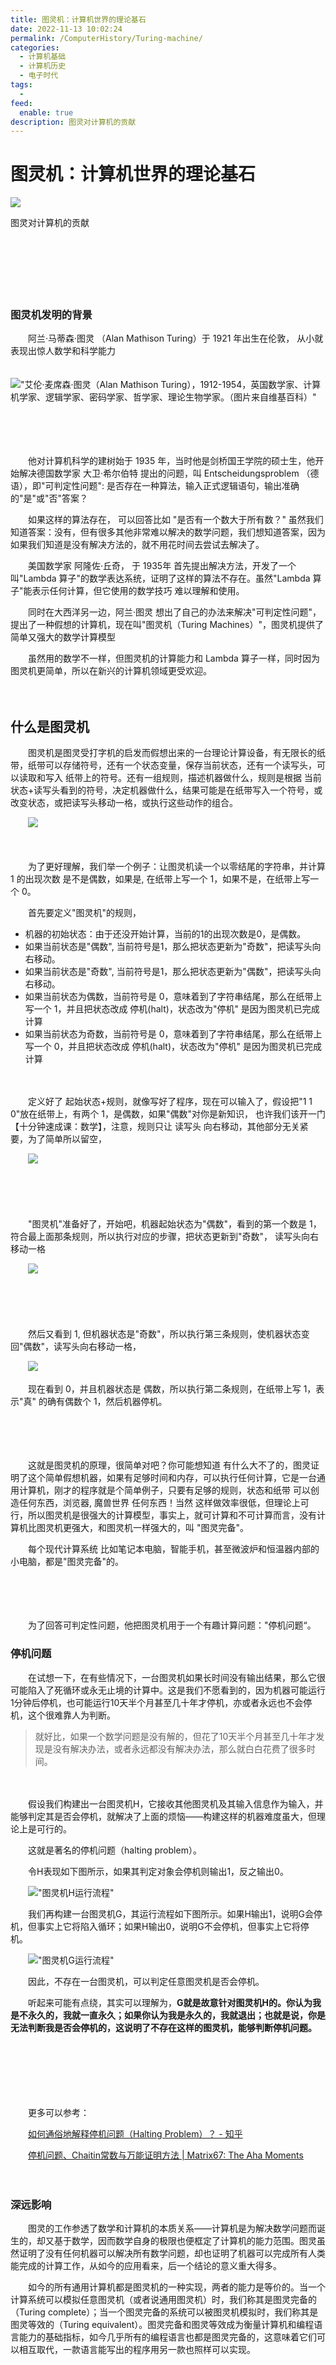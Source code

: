 ```yaml
---
title: 图灵机：计算机世界的理论基石
date: 2022-11-13 10:02:24
permalink: /ComputerHistory/Turing-machine/
categories:
  - 计算机基础
  - 计算机历史
  - 电子时代
tags:
  - 
feed:
  enable: true
description: 图灵对计算机的贡献
---
```

# 图灵机：计算机世界的理论基石

![](https://image.peterjxl.com/blog/77.jpg)

图灵对计算机的贡献

<!-- more -->　　‍

　　‍

　　‍

### 图灵机发明的背景

　　阿兰·马蒂森·图灵 （Alan Mathison Turing）于 1921 年出生在伦敦， 从小就表现出惊人数学和科学能力

　　!["艾伦·麦席森·图灵（Alan Mathison Turing），1912-1954，英国数学家、计算机学家、逻辑学家、密码学家、哲学家、理论生物学家。（图片来自维基百科）"](https://image.peterjxl.com/blog/v2-a8bcf8c3c17b58eb83b48838b8a9f361_b-20220327202412-ksckgrm.jpg)

　　‍

　　‍

　　他对计算机科学的建树始于 1935 年，当时他是剑桥国王学院的硕士生，他开始解决德国数学家 大卫·希尔伯特 提出的问题，叫 Entscheidungsproblem （德语），即"可判定性问题":  是否存在一种算法，输入正式逻辑语句，输出准确的"是"或"否"答案？

　　如果这样的算法存在， 可以回答比如 "是否有一个数大于所有数？"  虽然我们知道答案：没有，但有很多其他非常难以解决的数学问题，我们想知道答案，因为如果我们知道是没有解决方法的，就不用花时间去尝试去解决了。

　　美国数学家 阿隆佐·丘奇， 于 1935年 首先提出解决方法，开发了一个叫"Lambda 算子"的数学表达系统，证明了这样的算法不存在。虽然"Lambda 算子"能表示任何计算，但它使用的数学技巧 难以理解和使用。

　　同时在大西洋另一边，阿兰·图灵 想出了自己的办法来解决"可判定性问题"，提出了一种假想的计算机，现在叫"图灵机（Turing Machines）"，图灵机提供了简单又强大的数学计算模型

　　虽然用的数学不一样，但图灵机的计算能力和 Lambda 算子一样，同时因为图灵机更简单，所以在新兴的计算机领域更受欢迎。

　　‍

## 什么是图灵机

　　图灵机是图灵受打字机的启发而假想出来的一台理论计算设备，有无限长的纸带，纸带可以存储符号，还有一个状态变量，保存当前状态，还有一个读写头，可以读取和写入 纸带上的符号。还有一组规则，描述机器做什么，规则是根据 当前状态+读写头看到的符号，决定机器做什么，结果可能是在纸带写入一个符号，或改变状态，或把读写头移动一格，或执行这些动作的组合。

　　![](https://image.peterjxl.com/blog/image-20220817101103-ij4ni95.png)​

　　‍

　　为了更好理解，我们举一个例子：让图灵机读一个以零结尾的字符串，并计算 1 的出现次数  是不是偶数，如果是, 在纸带上写一个 1，如果不是，在纸带上写一个 0。

　　首先要定义"图灵机"的规则，

* 机器的初始状态：由于还没开始计算，当前的1的出现次数是0，是偶数。
* 如果当前状态是"偶数",  当前符号是1，那么把状态更新为"奇数"，把读写头向右移动。
* 如果当前状态是"奇数",  当前符号是1，那么把状态更新为"偶数"，把读写头向右移动。
* 如果当前状态为偶数，当前符号是 0，意味着到了字符串结尾，那么在纸带上写一个 1，并且把状态改成 停机(halt)，状态改为"停机" 是因为图灵机已完成计算
* 如果当前状态为奇数，当前符号是 0，意味着到了字符串结尾，那么在纸带上写一个 0，并且把状态改成 停机(halt)，状态改为"停机" 是因为图灵机已完成计算

　　‍

　　定义好了 起始状态+规则，就像写好了程序，现在可以输入了，假设把"1 1 0"放在纸带上，有两个 1，是偶数，如果"偶数"对你是新知识， 也许我们该开一门【十分钟速成课：数学】，注意，规则只让 读写头 向右移动，其他部分无关紧要，为了简单所以留空，

　　![](https://image.peterjxl.com/blog/image-20220815224304-himfi1a.png)​

　　‍

　　‍

　　"图灵机"准备好了，开始吧，机器起始状态为"偶数"，看到的第一个数是 1，符合最上面那条规则，所以执行对应的步骤，把状态更新到"奇数"， 读写头向右移动一格

　　![](https://image.peterjxl.com/blog/image-20220815224321-7r0w55e.png)​

　　‍

　　‍

　　然后又看到 1, 但机器状态是"奇数"，所以执行第三条规则，使机器状态变回"偶数"，读写头向右移动一格，

　　![](https://image.peterjxl.com/blog/image-20220815224329-gcndfp3.png)​

　　现在看到 0，并且机器状态是 偶数，所以执行第二条规则，在纸带上写 1，表示"真" 的确有偶数个 1，然后机器停机。

　　‍

　　‍

　　这就是图灵机的原理，很简单对吧？你可能想知道 有什么大不了的，图灵证明了这个简单假想机器，如果有足够时间和内存，可以执行任何计算，它是一台通用计算机，刚才的程序就是个简单例子，只要有足够的规则，状态和纸带  可以创造任何东西，浏览器, 魔兽世界 任何东西！当然 这样做效率很低，但理论上可行，所以图灵机是很强大的计算模型，事实上，就可计算和不可计算而言，没有计算机比图灵机更强大，和图灵机一样强大的，叫 "图灵完备"。

　　每个现代计算系统 比如笔记本电脑，智能手机，甚至微波炉和恒温器内部的小电脑，都是"图灵完备"的。

　　‍

　　‍

　　为了回答可判定性问题，他把图灵机用于一个有趣计算问题："停机问题“。

### 停机问题

　　在试想一下，在有些情况下，一台图灵机如果长时间没有输出结果，那么它很可能陷入了死循环或永无止境的计算中。这是我们不愿看到的，因为机器可能运行1分钟后停机，也可能运行10天半个月甚至几十年才停机，亦或者永远也不会停机，这个很难靠人为判断。

> 就好比，如果一个数学问题是没有解的，但花了10天半个月甚至几十年才发现是没有解决办法，或者永远都没有解决办法，那么就白白花费了很多时间。

　　‍

　　假设我们构建出一台图灵机H，它接收其他图灵机及其输入信息作为输入，并能够判定其是否会停机，就解决了上面的烦恼——构建这样的机器难度虽大，但理论上是可行的。

　　这就是著名的停机问题（halting problem）。

　　令H表现如下图所示，如果其判定对象会停机则输出1，反之输出0。

　　![ "图灵机H运行流程"](https://image.peterjxl.com/blog/v2-8383f0d2038dd8e8b52eaf8f92cacc8c_b-20220327202412-szovko8.jpg)

　　我们再构建一台图灵机G，其运行流程如下图所示。如果H输出1，说明G会停机，但事实上它将陷入循环；如果H输出0，说明G不会停机，但事实上它将停机。

　　![ "图灵机G运行流程"](https://image.peterjxl.com/blog/v2-8f244b5457adf4c0a05927f99fb1a337_b-20220327202412-h3ajj8f.jpg)

　　因此，不存在一台图灵机，可以判定任意图灵机是否会停机。

　　听起来可能有点绕，其实可以理解为，**G就是故意针对图灵机H的。你认为我是不永久的，我就一直永久；如果你认为我是永久的，我就退出；也就是说，你是无法判断我是否会停机的，这说明了不存在这样的图灵机，能够判断停机问题。**​

　　‍

　　‍

　　‍

　　更多可以参考：

　　[如何通俗地解释停机问题（Halting Problem）？ - 知乎](https://www.zhihu.com/question/20081359/answer/22043224)

　　[停机问题、Chaitin常数与万能证明方法 | Matrix67: The Aha Moments](http://www.matrix67.com/blog/archives/901)

　　‍

### 深远影响

　　图灵的工作参透了数学和计算机的本质关系——计算机是为解决数学问题而诞生的，却又基于数学，因而数学自身的极限也便框定了计算机的能力范围。图灵虽然证明了没有任何机器可以解决所有数学问题，却也证明了机器可以完成所有人类能完成的计算工作，从如今的应用看来，后一个结论的意义重大得多。

　　如今的所有通用计算机都是图灵机的一种实现，两者的能力是等价的。当一个计算系统可以模拟任意图灵机（或者说通用图灵机）时，我们称其是图灵完备的（Turing complete）；当一个图灵完备的系统可以被图灵机模拟时，我们称其是图灵等效的（Turing equivalent）。图灵完备和图灵等效成为衡量计算机和编程语言能力的基础指标，如今几乎所有的编程语言也都是图灵完备的，这意味着它们可以相互取代，一款语言能写出的程序用另一款也照样可以实现。

